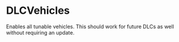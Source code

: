 # DLCVehicles
Enables all tunable vehicles. This should work for future DLCs as well without requiring an update.
